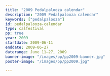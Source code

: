 ```yaml
---
title: "2009 Pedalpalooza calendar"
description: "2009 Pedalpalooza calendar"
keywords: ["pedalpalooza"]
id: pedalpalooza-calendar
type: calfestival
pp: true
year: 2009
startdate: 2009-06-11
enddate: 2009-06-27
daterange: June 11–27, 2009
banner-image: "/images/pp/pp2009-banner.jpg"
poster-image: "/images/pp/pp2009.jpg"

---
```

